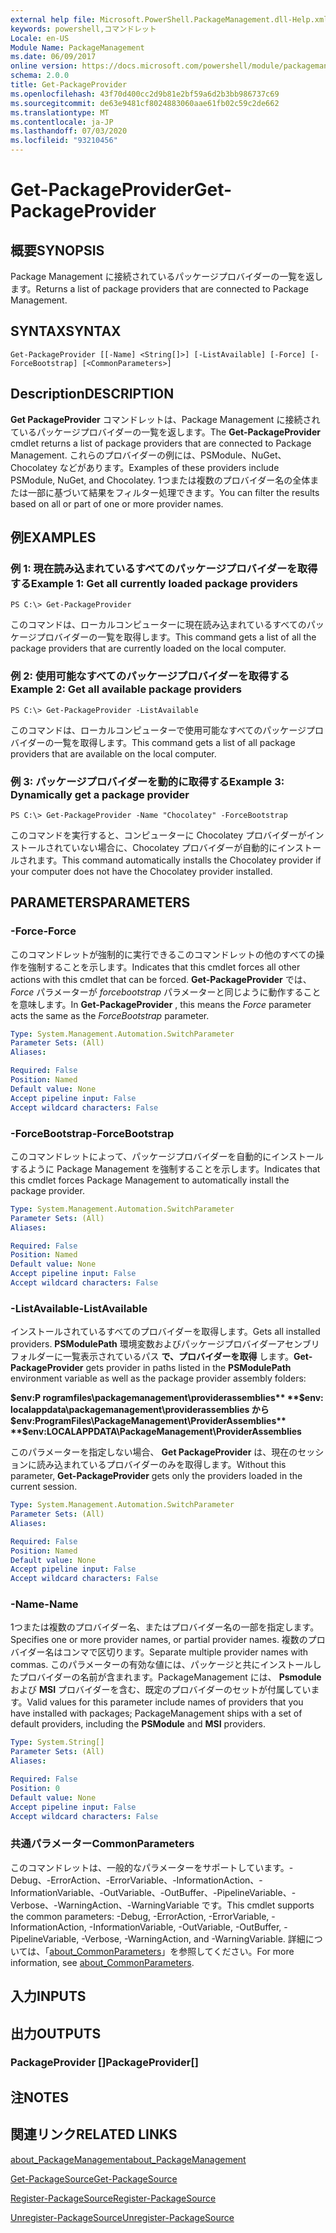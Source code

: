 ```yaml
---
external help file: Microsoft.PowerShell.PackageManagement.dll-Help.xml
keywords: powershell,コマンドレット
Locale: en-US
Module Name: PackageManagement
ms.date: 06/09/2017
online version: https://docs.microsoft.com/powershell/module/packagemanagement/get-packageprovider?view=powershell-7&WT.mc_id=ps-gethelp
schema: 2.0.0
title: Get-PackageProvider
ms.openlocfilehash: 43f70d400cc2d9b81e2bf59a6d2b3bb986737c69
ms.sourcegitcommit: de63e9481cf8024883060aae61fb02c59c2de662
ms.translationtype: MT
ms.contentlocale: ja-JP
ms.lasthandoff: 07/03/2020
ms.locfileid: "93210456"
---
```

# <span data-ttu-id="991a0-103">Get-PackageProvider</span><span class="sxs-lookup"><span data-stu-id="991a0-103">Get-PackageProvider</span></span>

## <span data-ttu-id="991a0-104">概要</span><span class="sxs-lookup"><span data-stu-id="991a0-104">SYNOPSIS</span></span>
<span data-ttu-id="991a0-105">Package Management に接続されているパッケージプロバイダーの一覧を返します。</span><span class="sxs-lookup"><span data-stu-id="991a0-105">Returns a list of package providers that are connected to Package Management.</span></span>

## <span data-ttu-id="991a0-106">SYNTAX</span><span class="sxs-lookup"><span data-stu-id="991a0-106">SYNTAX</span></span>

```
Get-PackageProvider [[-Name] <String[]>] [-ListAvailable] [-Force] [-ForceBootstrap] [<CommonParameters>]
```

## <span data-ttu-id="991a0-107">Description</span><span class="sxs-lookup"><span data-stu-id="991a0-107">DESCRIPTION</span></span>

<span data-ttu-id="991a0-108">**Get PackageProvider** コマンドレットは、Package Management に接続されているパッケージプロバイダーの一覧を返します。</span><span class="sxs-lookup"><span data-stu-id="991a0-108">The **Get-PackageProvider** cmdlet returns a list of package providers that are connected to Package Management.</span></span>
<span data-ttu-id="991a0-109">これらのプロバイダーの例には、PSModule、NuGet、Chocolatey などがあります。</span><span class="sxs-lookup"><span data-stu-id="991a0-109">Examples of these providers include PSModule, NuGet, and Chocolatey.</span></span>
<span data-ttu-id="991a0-110">1つまたは複数のプロバイダー名の全体または一部に基づいて結果をフィルター処理できます。</span><span class="sxs-lookup"><span data-stu-id="991a0-110">You can filter the results based on all or part of one or more provider names.</span></span>

## <span data-ttu-id="991a0-111">例</span><span class="sxs-lookup"><span data-stu-id="991a0-111">EXAMPLES</span></span>

### <span data-ttu-id="991a0-112">例 1: 現在読み込まれているすべてのパッケージプロバイダーを取得する</span><span class="sxs-lookup"><span data-stu-id="991a0-112">Example 1: Get all currently loaded package providers</span></span>

```
PS C:\> Get-PackageProvider
```

<span data-ttu-id="991a0-113">このコマンドは、ローカルコンピューターに現在読み込まれているすべてのパッケージプロバイダーの一覧を取得します。</span><span class="sxs-lookup"><span data-stu-id="991a0-113">This command gets a list of all the package providers that are currently loaded on the local computer.</span></span>

### <span data-ttu-id="991a0-114">例 2: 使用可能なすべてのパッケージプロバイダーを取得する</span><span class="sxs-lookup"><span data-stu-id="991a0-114">Example 2: Get all available package providers</span></span>

```
PS C:\> Get-PackageProvider -ListAvailable
```

<span data-ttu-id="991a0-115">このコマンドは、ローカルコンピューターで使用可能なすべてのパッケージプロバイダーの一覧を取得します。</span><span class="sxs-lookup"><span data-stu-id="991a0-115">This command gets a list of all package providers that are available on the local computer.</span></span>

### <span data-ttu-id="991a0-116">例 3: パッケージプロバイダーを動的に取得する</span><span class="sxs-lookup"><span data-stu-id="991a0-116">Example 3: Dynamically get a package provider</span></span>

```
PS C:\> Get-PackageProvider -Name "Chocolatey" -ForceBootstrap
```

<span data-ttu-id="991a0-117">このコマンドを実行すると、コンピューターに Chocolatey プロバイダーがインストールされていない場合に、Chocolatey プロバイダーが自動的にインストールされます。</span><span class="sxs-lookup"><span data-stu-id="991a0-117">This command automatically installs the Chocolatey provider if your computer does not have the Chocolatey provider installed.</span></span>

## <span data-ttu-id="991a0-118">PARAMETERS</span><span class="sxs-lookup"><span data-stu-id="991a0-118">PARAMETERS</span></span>

### <span data-ttu-id="991a0-119">-Force</span><span class="sxs-lookup"><span data-stu-id="991a0-119">-Force</span></span>

<span data-ttu-id="991a0-120">このコマンドレットが強制的に実行できるこのコマンドレットの他のすべての操作を強制することを示します。</span><span class="sxs-lookup"><span data-stu-id="991a0-120">Indicates that this cmdlet forces all other actions with this cmdlet that can be forced.</span></span>
<span data-ttu-id="991a0-121">**Get-PackageProvider** では、 *Force* パラメーターが *forcebootstrap* パラメーターと同じように動作することを意味します。</span><span class="sxs-lookup"><span data-stu-id="991a0-121">In **Get-PackageProvider** , this means the *Force* parameter acts the same as the *ForceBootstrap* parameter.</span></span>

```yaml
Type: System.Management.Automation.SwitchParameter
Parameter Sets: (All)
Aliases:

Required: False
Position: Named
Default value: None
Accept pipeline input: False
Accept wildcard characters: False
```

### <span data-ttu-id="991a0-122">-ForceBootstrap</span><span class="sxs-lookup"><span data-stu-id="991a0-122">-ForceBootstrap</span></span>

<span data-ttu-id="991a0-123">このコマンドレットによって、パッケージプロバイダーを自動的にインストールするように Package Management を強制することを示します。</span><span class="sxs-lookup"><span data-stu-id="991a0-123">Indicates that this cmdlet forces Package Management to automatically install the package provider.</span></span>

```yaml
Type: System.Management.Automation.SwitchParameter
Parameter Sets: (All)
Aliases:

Required: False
Position: Named
Default value: None
Accept pipeline input: False
Accept wildcard characters: False
```

### <span data-ttu-id="991a0-124">-ListAvailable</span><span class="sxs-lookup"><span data-stu-id="991a0-124">-ListAvailable</span></span>

<span data-ttu-id="991a0-125">インストールされているすべてのプロバイダーを取得します。</span><span class="sxs-lookup"><span data-stu-id="991a0-125">Gets all installed providers.</span></span>
<span data-ttu-id="991a0-126">**PSModulePath** 環境変数およびパッケージプロバイダーアセンブリフォルダーに一覧表示されているパス **で、プロバイダーを取得** します。</span><span class="sxs-lookup"><span data-stu-id="991a0-126">**Get-PackageProvider** gets provider in paths listed in the **PSModulePath** environment variable as well as the package provider assembly folders:</span></span>

<span data-ttu-id="991a0-127">**$env:P rogramfiles\packagemanagement\providerassemblies** **$env: localappdata\packagemanagement\providerassemblies から**</span><span class="sxs-lookup"><span data-stu-id="991a0-127">**$env:ProgramFiles\PackageManagement\ProviderAssemblies** **$env:LOCALAPPDATA\PackageManagement\ProviderAssemblies**</span></span>

<span data-ttu-id="991a0-128">このパラメーターを指定しない場合、 **Get PackageProvider** は、現在のセッションに読み込まれているプロバイダーのみを取得します。</span><span class="sxs-lookup"><span data-stu-id="991a0-128">Without this parameter, **Get-PackageProvider** gets only the providers loaded in the current session.</span></span>

```yaml
Type: System.Management.Automation.SwitchParameter
Parameter Sets: (All)
Aliases:

Required: False
Position: Named
Default value: None
Accept pipeline input: False
Accept wildcard characters: False
```

### <span data-ttu-id="991a0-129">-Name</span><span class="sxs-lookup"><span data-stu-id="991a0-129">-Name</span></span>

<span data-ttu-id="991a0-130">1つまたは複数のプロバイダー名、またはプロバイダー名の一部を指定します。</span><span class="sxs-lookup"><span data-stu-id="991a0-130">Specifies one or more provider names, or partial provider names.</span></span>
<span data-ttu-id="991a0-131">複数のプロバイダー名はコンマで区切ります。</span><span class="sxs-lookup"><span data-stu-id="991a0-131">Separate multiple provider names with commas.</span></span>
<span data-ttu-id="991a0-132">このパラメーターの有効な値には、パッケージと共にインストールしたプロバイダーの名前が含まれます。PackageManagement には、 **Psmodule** および **MSI** プロバイダーを含む、既定のプロバイダーのセットが付属しています。</span><span class="sxs-lookup"><span data-stu-id="991a0-132">Valid values for this parameter include names of providers that you have installed with packages; PackageManagement ships with a set of default providers, including the **PSModule** and **MSI** providers.</span></span>

```yaml
Type: System.String[]
Parameter Sets: (All)
Aliases:

Required: False
Position: 0
Default value: None
Accept pipeline input: False
Accept wildcard characters: False
```

### <span data-ttu-id="991a0-133">共通パラメーター</span><span class="sxs-lookup"><span data-stu-id="991a0-133">CommonParameters</span></span>

<span data-ttu-id="991a0-134">このコマンドレットは、一般的なパラメーターをサポートしています。-Debug、-ErrorAction、-ErrorVariable、-InformationAction、-InformationVariable、-OutVariable、-OutBuffer、-PipelineVariable、-Verbose、-WarningAction、-WarningVariable です。</span><span class="sxs-lookup"><span data-stu-id="991a0-134">This cmdlet supports the common parameters: -Debug, -ErrorAction, -ErrorVariable, -InformationAction, -InformationVariable, -OutVariable, -OutBuffer, -PipelineVariable, -Verbose, -WarningAction, and -WarningVariable.</span></span> <span data-ttu-id="991a0-135">詳細については、「[about_CommonParameters](https://go.microsoft.com/fwlink/?LinkID=113216)」を参照してください。</span><span class="sxs-lookup"><span data-stu-id="991a0-135">For more information, see [about_CommonParameters](https://go.microsoft.com/fwlink/?LinkID=113216).</span></span>

## <span data-ttu-id="991a0-136">入力</span><span class="sxs-lookup"><span data-stu-id="991a0-136">INPUTS</span></span>

## <span data-ttu-id="991a0-137">出力</span><span class="sxs-lookup"><span data-stu-id="991a0-137">OUTPUTS</span></span>

### <span data-ttu-id="991a0-138">PackageProvider []</span><span class="sxs-lookup"><span data-stu-id="991a0-138">PackageProvider[]</span></span>

## <span data-ttu-id="991a0-139">注</span><span class="sxs-lookup"><span data-stu-id="991a0-139">NOTES</span></span>

## <span data-ttu-id="991a0-140">関連リンク</span><span class="sxs-lookup"><span data-stu-id="991a0-140">RELATED LINKS</span></span>

[<span data-ttu-id="991a0-141">about_PackageManagement</span><span class="sxs-lookup"><span data-stu-id="991a0-141">about_PackageManagement</span></span>](../Microsoft.PowerShell.Core/About/about_PackageManagement.md)

[<span data-ttu-id="991a0-142">Get-PackageSource</span><span class="sxs-lookup"><span data-stu-id="991a0-142">Get-PackageSource</span></span>](Get-PackageSource.md)

[<span data-ttu-id="991a0-143">Register-PackageSource</span><span class="sxs-lookup"><span data-stu-id="991a0-143">Register-PackageSource</span></span>](Register-PackageSource.md)

[<span data-ttu-id="991a0-144">Unregister-PackageSource</span><span class="sxs-lookup"><span data-stu-id="991a0-144">Unregister-PackageSource</span></span>](Unregister-PackageSource.md)
